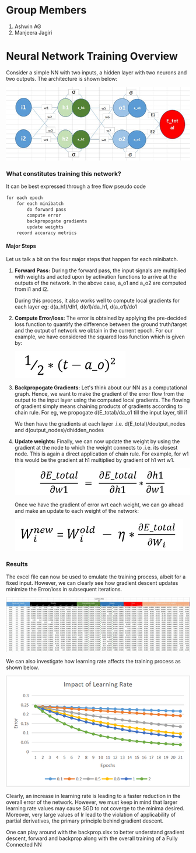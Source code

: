 # Group Members
1. Ashwin AG
2. Manjeera Jagiri

# Neural Network Training Overview

Consider a simple NN with two inputs, a hidden layer with two neurons and two outputs. The architecture is shown below:

![A simple Neural Network](https://github.com/ManjeeraJagiri/EVA-Phase1/blob/master/4_BackpropagationAndArchitecturalBasics/NN-training-Excel/images/network_arch.jpg)

### What constitutes training this network?

It can be best expressed through a free flow pseudo code

``` 
for each epoch
	for each minibatch
		do forward pass
		compute error
		backpropogate gradients
		update weights
	record accuracy metrics
```

#### Major Steps

Let us talk a bit on the four major steps that happen for each minibatch.

1. __Forward Pass:__
	During the forward pass, the input signals are multiplied with weights and acted upon by activation functions to arrive at the outputs of the network. In the above case, a_o1 and a_o2 are computed from i1 and i2.

	During this process, it also works well to compute local gradients for each layer eg: d(a_h1)/dh1, d(o1)/da_h1, d(a_o1)/do1

2. __Compute Error/loss:__
	The error is obtained by applying the pre-decided loss function to quantify the difference between the ground truth/target and the output of network we obtain in the current epoch. For our example, we have considered the squared loss function which is given by:

	![Squared Error Loss](https://github.com/ManjeeraJagiri/EVA-Phase1/blob/master/4_BackpropagationAndArchitecturalBasics/NN-training-Excel/images/loss_fn.png)

3. __Backpropogate Gradients:__
	Let's think about our NN as a computational graph. Hence, we want to make the gradient of the error flow from the output to the input layer using the computed local gradients. The flowing of gradient simply means chaining products of gradients according to chain rule. For eg, we propogate d(E_total)/da_o1 till the input layer, till i1

	We then have the gradients at each layer .i.e. d(E_total)/doutput_nodes and d(output_nodes)/dhidden_nodes

4. __Update weights:__
	Finally, we can now update the weight by using the gradient at the node to which the weight connects to .i.e. its closest node. This is again a direct application of chain rule. For example, for w1 this would be the gradient at h1 multiplied by gradient of h1 wrt w1.

	![Gradient for weight w1](https://github.com/ManjeeraJagiri/EVA-Phase1/blob/master/4_BackpropagationAndArchitecturalBasics/NN-training-Excel/images/gradient_w1.png)

	Once we have the gradient of error wrt each weight, we can go ahead and make an update to each weight of the network:

	![Weight Update](https://github.com/ManjeeraJagiri/EVA-Phase1/blob/master/4_BackpropagationAndArchitecturalBasics/NN-training-Excel/images/weight_update.png)

### Results

The excel file can now be used to emulate the training process, albeit for a fixed input. However, we can clearly see how gradient descent updates minimize the Error/loss in subsequent iterations.

![Training snapshot](https://github.com/ManjeeraJagiri/EVA-Phase1/blob/master/4_BackpropagationAndArchitecturalBasics/NN-training-Excel/images/training.jpg)

We can also investigate how learning rate affects the training process as shown below.

![Learning Rate](https://github.com/ManjeeraJagiri/EVA-Phase1/blob/master/4_BackpropagationAndArchitecturalBasics/NN-training-Excel/images/lr.png)

Clearly, an increase in learning rate is leading to a faster reduction in the overall error of the network. However, we must keep in mind that larger learning rate values may cause SGD to not coverge to the minima desired. Moreover, very large values of lr lead to the violation of applicability of partial derivatives, the primary principle behind gradient descent.

One can play around with the backprop.xlsx to better understand gradient descent, forward and backprop along with the overall training of a Fully Connected NN 



